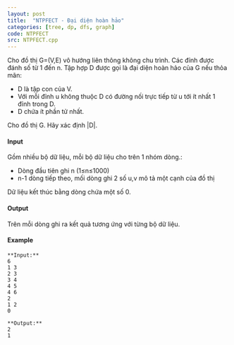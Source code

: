 ```yaml
---
layout: post
title:  "NTPFECT - Đại diện hoàn hảo"
categories: [tree, dp, dfs, graph]
code: NTPFECT
src: NTPFECT.cpp
---
```




Cho đồ thị G=(V,E) vô hướng liên thông không chu trình. Các đỉnh được đánh số từ 1 đến n. Tập hợp D được gọi là đại diện hoàn hảo của G nếu thỏa mãn:

*   D là tập con của V.
*   Với mỗi đỉnh u không thuộc D có đường nối trực tiếp từ u tới ít nhất 1 đỉnh trong D.
*   D chứa ít phần tử nhất.

Cho đồ thị G. Hãy xác định |D|.

#### Input

Gồm nhiều bộ dữ liệu, mỗi bộ dữ liệu cho trên 1 nhóm dòng.:

*   Dòng đầu tiên ghi n (1≤n≤1000)
*   n-1 dòng tiếp theo, mối dòng ghi 2 số u,v mô tả một cạnh của đồ thị

Dữ liệu kết thúc bằng dòng chứa một số 0.

#### Output

Trên mỗi dòng ghi ra kết quả tương ứng với từng bộ dữ liệu.

#### Example

```
**Input:**  
6  
1 3  
2 3  
3 4  
4 5  
4 6  
2  
1 2  
0  
  
**Output:**  
2  
1
```

<!--more-->

